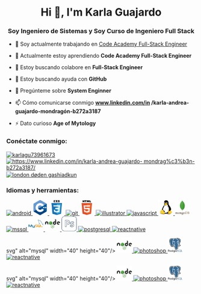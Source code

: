 <h1 align="center">Hi 👋, I'm Karla Guajardo</h1>
<h3 align="center">Soy Ingeniero de Sistemas y Soy Curso de Ingeniero Full Stack</h3>

- 🔭 Soy actualmente trabajando en [Code Academy Full-Stack Engineer](https://www.codecademy.com/profiles/KarlaGuajardo)

- 🌱 Actualmente estoy aprendiendo **Code Academy Full-Stack Engineer**

- 👯 Estoy buscando colabore en **Full-Stack Engineer**

- 🤝 Estoy buscando ayuda con **GitHub**

- 💬 Pregúnteme sobre **System Enginner**

- 📫 Cómo comunicarse conmigo **www.linkedin.com/in /karla-andrea-guajardo-mondragón-b272a3187**

- ⚡ Dato curioso **Age of Mytology**

<h3 align="left">Conéctate conmigo:</h3>
<p align="left">
<a href ="https://twitter.com/karlagu73961673" target="blank"><img align="center" src="https://raw.githubusercontent.com/rahuldkjain/github-profile-readme-generator/master/ src/images/icons/Social/twitter.svg" alt="karlagu73961673" height="30" width="40" /></a>
<a href="https://linkedin.com/in/https: //www.linkedin.com/in/karla-andrea-guajardo-mondrag%c3%b3n-b272a3187/" target="blank"><img align="center" src="https://raw.githubusercontent.com /rahuldkjain/github-profile-readme-generator/master/src/images/icons/Social/linked-in-alt.svg" alt="https://www.linkedin.com/in/karla-andrea-guajardo- mondrag%c3%b3n-b272a3187/" height="30" width="40" /></a>
<a href="https://fb.com/london døden gashiadkun" target="blank"><img align="center" src="https://raw.githubusercontent.com/rahuldkjain/github-profile-readme-generator/master/src/images/icons/Social/facebook.svg" alt="london døden gashiadkun" altura ="30" width="40" /></a>
</p>

<h3 align="left">Idiomas y herramientas:</h3>
<p align="left"> <a href="https://developer.android.com" target="_blank" rel="noreferrer"> <img src="https://raw.githubusercontent.com/devicons /devicon/master/icons/android/android-original-wordmark.svg" alt="android" width="40" height="40"/> </a> <a href="https://www.w3schools .com/cpp/" target="_blank" rel="noreferrer"> <img src="https://raw.githubusercontent.com/devicons/devicon/master/icons/cplusplus/cplusplus-original.svg" alt= "cplusplus" width="40" height="40"/> </a> <a href="https://www.w3schools.com/css/" target="_blank" rel="noreferrer"> <img src="https://raw.githubusercontent.com/devicons/devicon/master/icons/css3/css3-original-wordmark.svg" alt="css3" width="40" height="40"/> </ a> <a href="https://git-scm.com/" target="_blank" rel="noreferrer"> <img src="https://www.vectorlogo.zone/logos/git-scm/ git-scm-icon.svg" alt="git" width="40" height="40"/> </a> <a href="https://www.w3.org/html/" target=" _blank" rel="noreferrer"> <img src="https://raw.githubusercontent.com/devicons/devicon/master/icons/html5/html5-original-wordmark.svg" alt="html5" width="40 " altura="40"/> </a> <a href="https://www.adobe.com/in/products/illustrator.html" target="_blank" rel="noreferrer"> <img src= "https://www.vectorlogo.zone/logos/adobe_illustrator/adobe_illustrator-icon.svg" alt="illustrator" width="40" height="40"/> </a> <a href="https:/ /developer.mozilla.org/en-US/docs/Web/JavaScript" target="_blank" rel="noreferrer"> <img src="https://raw.githubusercontent.com/devicons/devicon/master/icons /javascript/javascript-original.svg" alt="javascript" width="40" height="40"/> </a> <a href="https://www.linux.org/" target="_blank " rel="noreferrer"> <img src="https://raw.githubusercontent.com/devicons/devicon/master/icons/linux/linux-original.svg" alt="linux" width="40" height= "40"/> </a> <a href="https://www.mongodb.com/" target="_blank" rel="noreferrer"> <img src="https://raw.githubusercontent.com/devicons/devicon/master/icons/mongodb/mongodb-original-wordmark.svg" alt="mongodb" width="40" height="40"/> </a> <a href="https:// www.microsoft.com/en-us/sql-server" target="_blank" rel="noreferrer"> <img src="https://www.svgrepo.com/show/303229/microsoft-sql-server- logo.svg" alt="mssql" width="40" height="40"/> </a> <a href="https://www.mysql.com/" target="_blank" rel="noreferrer "> <img src="https://raw.githubusercontent.com/devicons/devicon/master/icons/mysql/mysql-original-wordmark.svg" alt="mysql" width="40" height="40" /> </a> <a href="https://nodejs.org" target="_blank" rel="noreferrer"> <img src="https://raw.githubusercontent.com/devicons/devicon/master /icons/nodejs/nodejs-original-wordmark.svg" alt="nodejs" width="40" height="40"/> </a> <a href="https://www.photoshop.com/en " target="_blank" rel="noreferrer"> <img src="https://raw.githubusercontent.com/devicons/devicon/master/icons/photoshop/photoshop-line.svg" alt="photoshop" width= "40" altura="40"/> </a> <a href="https://www.postgresql.org" target="_blank" rel="noreferrer"> <img src="https://raw .githubusercontent.com/devicons/devicon/master/icons/postgresql/postgresql-original-wordmark.svg" alt="postgresql" width="40" height="40"/> </a> <a href="https ://reactnative.dev/" target="_blank" rel="noreferrer"> <img src="https://reactnative.dev/img/header_logo.svg" alt="reactnative" width="40" height= "40"/> </a> </p>svg" alt="mysql" width="40" height="40"/> </a> <a href="https://nodejs.org" target="_blank" rel="noreferrer"> <img src ="https://raw.githubusercontent.com/devicons/devicon/master/icons/nodejs/nodejs-original-wordmark.svg" alt="nodejs" width="40" height="40"/> </a > <a href="https://www.photoshop.com/en" target="_blank" rel="noreferrer"> <img src="https://raw.githubusercontent.com/devicons/devicon/master/ iconos/photoshop/photoshop-line.svg" alt="photoshop" width="40" height="40"/> </a> <a href="https://www.postgresql.org" target="_blank " rel="noreferrer"> <img src="https://raw.githubusercontent.com/devicons/devicon/master/icons/postgresql/postgresql-original-wordmark.svg" alt="postgresql" width="40" altura="40"/> </a> <a href="https://reactnative.dev/" target="_blank" rel="noreferrer"> <img src="https://reactnative.dev/img /header_logo.svg" alt="reactnative" width="40" height="40"/> </a> </p>svg" alt="mysql" width="40" height="40"/> </a> <a href="https://nodejs.org" target="_blank" rel="noreferrer"> <img src ="https://raw.githubusercontent.com/devicons/devicon/master/icons/nodejs/nodejs-original-wordmark.svg" alt="nodejs" width="40" height="40"/> </a > <a href="https://www.photoshop.com/en" target="_blank" rel="noreferrer"> <img src="https://raw.githubusercontent.com/devicons/devicon/master/ iconos/photoshop/photoshop-line.svg" alt="photoshop" width="40" height="40"/> </a> <a href="https://www.postgresql.org" target="_blank " rel="noreferrer"> <img src="https://raw.githubusercontent.com/devicons/devicon/master/icons/postgresql/postgresql-original-wordmark.svg" alt="postgresql" width="40" altura="40"/> </a> <a href="https://reactnative.dev/" target="_blank" rel="noreferrer"> <img src="https://reactnative.dev/img /header_logo.svg" alt="reactnative" width="40" height="40"/> </a> </p>
